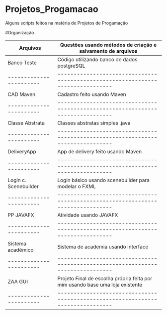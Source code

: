 # Projetos_Progamacao
Alguns scripts feitos na matéria de Projetos de Progamação

#Organização

|   Arquivos            | Questões usando métodos de criação e salvamento de arquivos                   |
|-----------------------|-------------------------------------------------------------------------------|
|   Banco Teste         |Código utilizando banco de dados postgreSQL                                    |
|-----------------------|-------------------------------------------------------------------------------|
|   CAD Maven           |Cadastro feito usando Maven                                                    |
|-----------------------|-------------------------------------------------------------------------------|
| Classe Abstrata       |Classes abstratas simples .java                                                |
|-----------------------|-------------------------------------------------------------------------------|
|   DeliveryApp         | App de delivery feito usando Maven                                            |
|-----------------------|-------------------------------------------------------------------------------|
| Login c. Scenebuilder |Login básico usando scenebuilder para modelar o FXML                           |
|-----------------------|-------------------------------------------------------------------------------|
|   PP JAVAFX           | Atividade usando JAVAFX                                                       |
|-----------------------|-------------------------------------------------------------------------------|
| Sistema acadêmico     | Sistema de academia usando  interface                                         |
|-----------------------|-------------------------------------------------------------------------------|
|     ZAA GUI           | Projeto Final de escolha própria feita por mim  usando base uma loja existente|
|-----------------------|-------------------------------------------------------------------------------|
